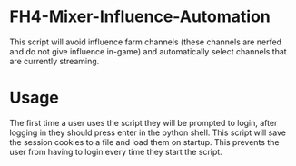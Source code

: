 # FH4-Mixer-Influence-Automation
This script will avoid influence farm channels (these channels are nerfed and do not give influence in-game) and automatically select channels that are currently streaming.


# Usage
 The first time a user uses the script they will be prompted to login, after logging in they should press enter in the python shell.
 This script will save the session cookies to a file and load them on startup. This prevents the user from having to login every time they start the script.

